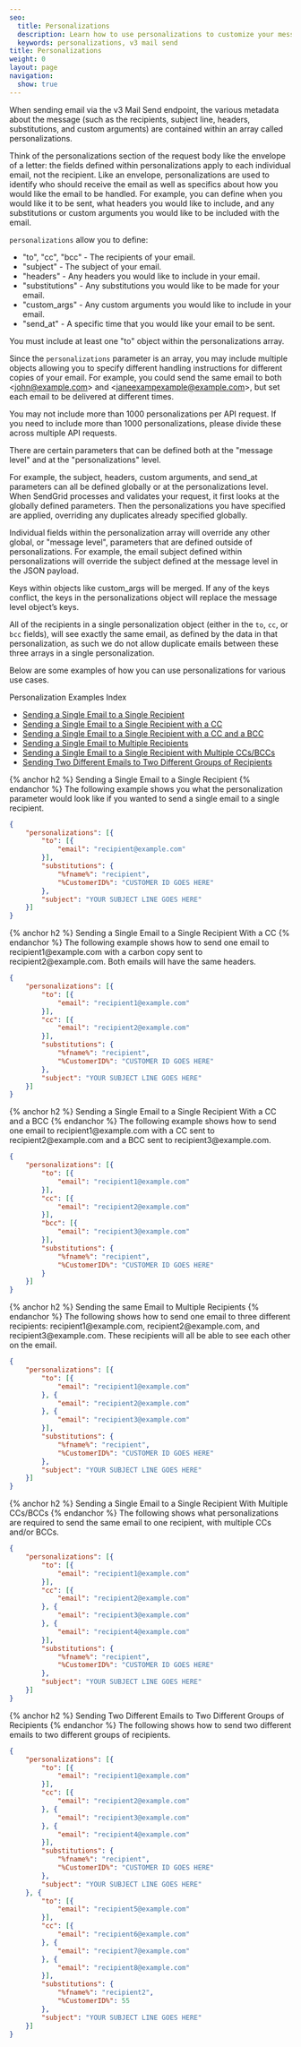 ```yaml
---
seo:
  title: Personalizations
  description: Learn how to use personalizations to customize your messages sent over the Web API v3.
  keywords: personalizations, v3 mail send
title: Personalizations
weight: 0
layout: page
navigation:
  show: true
---
```



When sending email via the v3 Mail Send endpoint, the various metadata about the message (such as the recipients, subject line, headers, substitutions, and custom arguments) are contained within an array called personalizations.

Think of the personalizations section of the request body like the envelope of a letter: the fields defined within personalizations apply to each individual email, not the recipient. Like an envelope, personalizations are used to identify who should receive the email as well as specifics about how you would like the email to be handled. For example, you can define when you would like it to be sent, what headers you would like to include, and any substitutions or custom arguments you would like to be included with the email.

`personalizations` allow you to define:

* "to", "cc", "bcc" - The recipients of your email.
* "subject" - The subject of your email.
* "headers" - Any headers you would like to include in your email.
* "substitutions" - Any substitutions you would like to be made for your email.
* "custom_args" - Any custom arguments you would like to include in your email.
* "send_at" - A specific time that you would like your email to be sent.

<call-out>

You must include at least one "to" object within the personalizations array.

</call-out>

Since the `personalizations` parameter is an array, you may include multiple objects allowing you to specify different handling instructions for different copies of your email. For example, you could send the same email to both &lt;john@example.com&gt; and &lt;janeexampexample@example.com&gt;, but set each email to be delivered at different times.

<call-out>

You may not include more than 1000 personalizations per API request. If you need to include more than 1000 personalizations, please divide these across multiple API requests.

</call-out>

There are certain parameters that can be defined both at the "message level" and at the "personalizations" level.

For example, the subject, headers, custom arguments, and send_at parameters can all be defined globally or at the personalizations level. When SendGrid processes and validates your request, it first looks at the globally defined parameters. Then the personalizations you have specified are applied, overriding any duplicates already specified globally.

Individual fields within the personalization array will override any other global, or "message level", parameters that are defined outside of personalizations. For example, the email subject defined within personalizations will override the subject defined at the message level in the JSON payload.

Keys within objects like custom_args will be merged. If any of the keys conflict, the keys in the personalizations object will replace the message level object’s keys.

<call-out>

All of the recipients in a single personalization object (either in the `to`, `cc`, or `bcc` fields), will see exactly the same email, as defined by the data in that personalization, as such we do not allow duplicate emails between these three arrays in a single personalization.

</call-out>

Below are some examples of how you can use personalizations for various use cases.

Personalization Examples Index

* [Sending a Single Email to a Single Recipient](#-Sending-a-Single-Email-to-a-Single-Recipient)
* [Sending a Single Email to a Single Recipient with a CC](#-Sending-a-Single-Email-to-a-Single-Recipient-With-a-CC)
* [Sending a Single Email to a Single Recipient with a CC and a BCC](#-Sending-a-Single-Email-to-a-Single-Recipient-With-a-CC-and-a-BCC)
* [Sending a Single Email to Multiple Recipients](#-Sending-the-same-Email-to-Multiple-Recipients)
* [Sending a Single Email to a Single Recipient with Multiple CCs/BCCs](#-Sending-a-Single-Email-to-a-Single-Recipient-With-Multiple-CCs/BCCs)
* [Sending Two Different Emails to Two Different Groups of Recipients](#-Sending-Two-Different-Emails-to-Two-Different-Groups-of-Recipients)

{% anchor h2 %}	Sending a Single Email to a Single Recipient
{% endanchor %}	
The following example shows you what the personalization parameter would look like if you wanted to send a single email to a single recipient.

```json
{
	"personalizations": [{
		"to": [{
			"email": "recipient@example.com"
		}],
		"substitutions": {
			"%fname%": "recipient",
			"%CustomerID%": "CUSTOMER ID GOES HERE"
		},
		"subject": "YOUR SUBJECT LINE GOES HERE"
	}]
}
```

{% anchor h2 %}	Sending a Single Email to a Single Recipient With a CC
{% endanchor %}	
The following example shows how to send one email to recipient1&#064;example&period;com with a carbon copy sent to recipient2&#064;example&period;com. Both emails will have the same headers.

```json
{
	"personalizations": [{
		"to": [{
			"email": "recipient1@example.com"
		}],
		"cc": [{
			"email": "recipient2@example.com"
		}],
		"substitutions": {
			"%fname%": "recipient",
			"%CustomerID%": "CUSTOMER ID GOES HERE"
		},
		"subject": "YOUR SUBJECT LINE GOES HERE"
	}]
}
```

{% anchor h2 %}	Sending a Single Email to a Single Recipient With a CC and a BCC
{% endanchor %}	
The following example shows how to send one email to recipient1&#064;example&period;com with a CC sent to recipient2&#064;example&period;com and a BCC sent to recipient3&#064;example&period;com.

```json
{
	"personalizations": [{
		"to": [{
			"email": "recipient1@example.com"
		}],
		"cc": [{
			"email": "recipient2@example.com"
		}],
		"bcc": [{
			"email": "recipient3@example.com"
		}],
		"substitutions": {
			"%fname%": "recipient",
			"%CustomerID%": "CUSTOMER ID GOES HERE"
		}
	}]
}
```

{% anchor h2 %}	Sending the same Email to Multiple Recipients
{% endanchor %}	
The following shows how to send one email to three different recipients: recipient1&#064;example&period;com, recipient2&#064;example&period;com, and recipient3&#064;example&period;com. These recipients will all be able to see each other on the email.

```json
{
	"personalizations": [{
		"to": [{
			"email": "recipient1@example.com"
		}, {
			"email": "recipient2@example.com"
		}, {
			"email": "recipient3@example.com"
		}],
		"substitutions": {
			"%fname%": "recipient",
			"%CustomerID%": "CUSTOMER ID GOES HERE"
		},
		"subject": "YOUR SUBJECT LINE GOES HERE"
	}]
}
```

{% anchor h2 %}	Sending a Single Email to a Single Recipient With Multiple CCs/BCCs
{% endanchor %}	
The following shows what personalizations are required to send the same email to one recipient, with multiple CCs and/or BCCs.

```json
{
	"personalizations": [{
		"to": [{
			"email": "recipient1@example.com"
		}],
		"cc": [{
			"email": "recipient2@example.com"
		}, {
			"email": "recipient3@example.com"
		}, {
			"email": "recipient4@example.com"
		}],
		"substitutions": {
			"%fname%": "recipient",
			"%CustomerID%": "CUSTOMER ID GOES HERE"
		},
		"subject": "YOUR SUBJECT LINE GOES HERE"
	}]
}
```

{% anchor h2 %}	Sending Two Different Emails to Two Different Groups of Recipients
{% endanchor %}	
The following shows how to send two different emails to two different groups of recipients.

```json
{
	"personalizations": [{
		"to": [{
			"email": "recipient1@example.com"
		}],
		"cc": [{
			"email": "recipient2@example.com"
		}, {
			"email": "recipient3@example.com"
		}, {
			"email": "recipient4@example.com"
		}],
		"substitutions": {
			"%fname%": "recipient",
			"%CustomerID%": "CUSTOMER ID GOES HERE"
		},
		"subject": "YOUR SUBJECT LINE GOES HERE"
	}, {
		"to": [{
			"email": "recipient5@example.com"
		}],
		"cc": [{
			"email": "recipient6@example.com"
		}, {
			"email": "recipient7@example.com"
		}, {
			"email": "recipient8@example.com"
		}],
		"substitutions": {
			"%fname%": "recipient2",
			"%CustomerID%": 55
		},
		"subject": "YOUR SUBJECT LINE GOES HERE"
	}]
}
```
